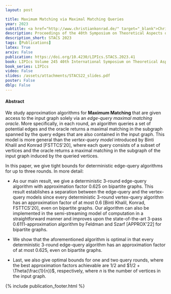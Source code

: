 ```yaml
---
layout: post

title: Maximum Matching via Maximal Matching Queries
year: 2023
subtitle: <a href="http://www.christiankonrad.de/" target="_blank">Christian Konrad</a>, Kheeran K. Naidu, Arun Steward
description: Proceedings of the 40th Symposium on Theoretical Aspects of Computer Science
description_short: STACS 2023
tags: [Publications]
latex: True
arxiv: False
publication: https://doi.org/10.4230/LIPIcs.STACS.2023.41
book: LIPIcs Volume 245 40th International Symposium on Theoretical Aspects of Computer Science pp 41:1-41:22
book_series: LIPIcs
video: False
slides: /assets/attachments/STACS22_slides.pdf
poster: False
dblp: False
---
```


#### Abstract

We study approximation algorithms for **Maximum Matching** that are given access to the input graph solely via an *edge-query maximal matching oracle*. More specifically, in each round, an algorithm queries a set of potential edges and the oracle returns a maximal matching in the subgraph spanned by the query edges that are also contained in the input graph. This model is more general than the *vertex-query model* introduced by Binti Khalil and Konrad [FSTTCS'20], where each query consists of a subset of vertices and the oracle returns a maximal matching in the subgraph of the input graph induced by the queried vertices. 

 In this paper, we give tight bounds for deterministic edge-query algorithms for up to three rounds. In more detail:

* As our main result, we give a deterministic $3$-round edge-query algorithm with approximation factor $0.625$ on bipartite graphs. This result establishes a separation between the edge-query and the vertex-query models since every deterministic 3-round vertex-query algorithm has an approximation factor of at most $0.6$ [Binti Khalil, Konrad, FSTTCS'20], even on bipartite graphs. Our algorithm can also be implemented in the semi-streaming model of computation in a straightforward manner and improves upon the state-of-the-art $3$-pass $0.6111$-approximation algorithm by Feldman and Szarf [APPROX'22] for bipartite graphs.   
   
* We show that the aforementioned algorithm is optimal in that every deterministic $3$-round edge-query algorithm has an approximation factor of at most $0.625$, even on bipartite graphs. 
  
* Last, we also give optimal bounds for one and two query rounds, where the best approximation factors achievable are $1/2$ and $1/2 + \Theta(\frac{1}{n})$, respectively, where $n$ is the number of vertices in the input graph.  


{% include publication_footer.html %}